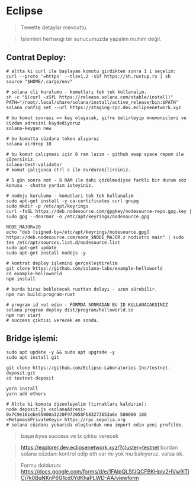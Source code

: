 # Eclipse

> Tweette detaylar mevcuttu.

> İşlemleri herhangi bir sunucumuzda yapalım muhim değil.


## Contrat Deploy:

```console
# altta ki curl ile başlayan komutu girdikten sonra 1 i seçelim:
curl --proto '=https' --tlsv1.2 -sSf https://sh.rustup.rs | sh
source "$HOME/.cargo/env"

# solana cli kurulumu - komutları tek tek kullanalım.
sh -c "$(curl -sSfL https://release.solana.com/stable/install)"
PATH="/root/.local/share/solana/install/active_release/bin:$PATH"
solana config set --url https://staging-rpc.dev.eclipsenetwork.xyz

# bu komut sonrası => key oluşacak, şifre belirleyip mnemonicleri ve cüzdan adresini kaydediyoruz
solana-keygen new

# bu komutta cüzdana token alıyoruz
solana airdrop 10

# bu komut çalışması için 8 ram lazım - github swap space repom ile çözersiniz.
solana-test-validator
# komut çalışınca ctrl c ile durdurabilirsiniz.

# 5 gün sonra not - 8 RAM ile dahi çözülmediyse farklı bir durum söz konusu - chatte yardım isteyiniz.

# nodejs kurulumu - komutları tek tek kullanalım
sudo apt-get install -y ca-certificates curl gnupg
sudo mkdir -p /etc/apt/keyrings
curl -fsSL https://deb.nodesource.com/gpgkey/nodesource-repo.gpg.key | sudo gpg --dearmor -o /etc/apt/keyrings/nodesource.gpg

NODE_MAJOR=20
echo "deb [signed-by=/etc/apt/keyrings/nodesource.gpg] https://deb.nodesource.com/node_$NODE_MAJOR.x nodistro main" | sudo tee /etc/apt/sources.list.d/nodesource.list
sudo apt-get update
sudo apt-get install nodejs -y

# kontrat deploy işlemini gerçekleştirelim
git clone https://github.com/solana-labs/example-helloworld
cd example-helloworld
npm install

# burda biraz bekletecek rusttan dolayı - uzun sürebilir.
npm run build:program-rust

# program id not edin - FORMDA SONRADAN BU ID KULLANACAKSINIZ
solana program deploy dist/program/helloworld.so
npm run start
# success çıktısı verecek en sonda.

```

## Bridge işlemi:

```console
sudo apt update -y && sudo apt upgrade -y
sudo apt install git

git clone https://github.com/Eclipse-Laboratories-Inc/testnet-deposit.git
cd testnet-deposit

yarn install
yarn add ethers

# Altta ki komutu düzenleyelim (tırnakları kaldırın):
node deposit.js <solanaAdresi> 0x7C9e161ebe55000a3220F972058Fb83273653a6e 500000 100 <MetamaskPrivateKeyi> https://rpc.sepolia.org
# solana cüzdanı yukarıda oluşturduk onu import edin yeni profilde.
```

> başarılıysa success ve tx çıktısı verecek

> https://explorer.dev.eclipsenetwork.xyz/?cluster=testnet burdan solana cüzdanı kontrol edip eth var mı yok mu bakıyoruz. varsa ok.

> Formu doldurun: https://docs.google.com/forms/d/e/1FAIpQLSfJQCFBKHpiy2HVw9lTjCj7k0BqNKnP6G1cd0YdKhaPLWD-AA/viewform
